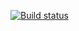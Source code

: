 [![Build status](https://ci.appveyor.com/api/projects/status/0a3ic6onvybv2a67?svg=true)](https://ci.appveyor.com/project/Slendy3/aqahw2-4)
